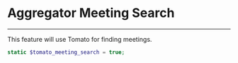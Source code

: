 # Aggregator Meeting Search
---

This feature will use Tomato for finding meetings.

```php
static $tomato_meeting_search = true;
```
